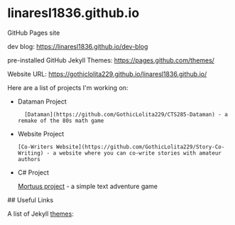# linaresl1836.github.io
GitHub Pages site

dev blog: https://linaresl1836.github.io/dev-blog

pre-installed GitHub Jekyll Themes: https://pages.github.com/themes/

Website URL: https://gothiclolita229.github.io/linaresl1836.github.io/

Here are a list of projects I'm working on:
<ul>
  <li>Dataman Project</li>

      [Dataman](https://github.com/GothicLolita229/CTS285-Dataman) - a remake of the 80s math game

  <li>Website Project</li>

    [Co-Writers Website](https://github.com/GothicLolita229/Story-Co-Writing) - a website where you can co-write stories with amateur authors

  <li>C# Project</li>

<a href="https://github.com/GothicLolita229/CSC-253-Mortuus" target="_blank">Mortuus project</a> - a simple text adventure game
</ul>
## Useful Links

A list of Jekyll [themes](https://pages.github.com/themes/):
